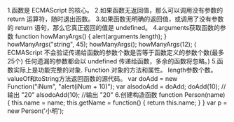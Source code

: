1.函数是 ECMAScript 的核心。
2.如果函数无返回值，那么可以调用没有参数的 return 运算符，随时退出函数。
3.如果函数无明确的返回值，或调用了没有参数的 return 语句，那么它真正返回的值是 undefined。
4.arguments获取函数的参数
	function howManyArgs() {
	  alert(arguments.length);
	}
	howManyArgs("string", 45);
	howManyArgs();
	howManyArgs(12);
	( ECMAScript 不会验证传递给函数的参数个数是否等于函数定义的参数个数(最多25个)
	  任何遗漏的参数都会以 undefined 传递给函数，多余的函数将忽略。)
5.函数实际上是功能完整的对象.
	Function 对象的方法和属性。
		length参数个数。
		valueOf和toString方法返回函数的源代码。
	var doAdd = new Function("iNum", "alert(iNum + 10)");
	var alsodoAdd = doAdd;
	doAdd(10);	//输出 "20"
	alsodoAdd(10);	//输出 "20"
6.创建构造函数
    function Person(name) {
        this.name = name;
        this.getName = function() {
            return this.name;
        }
    }
    var p = new Person('小明');
